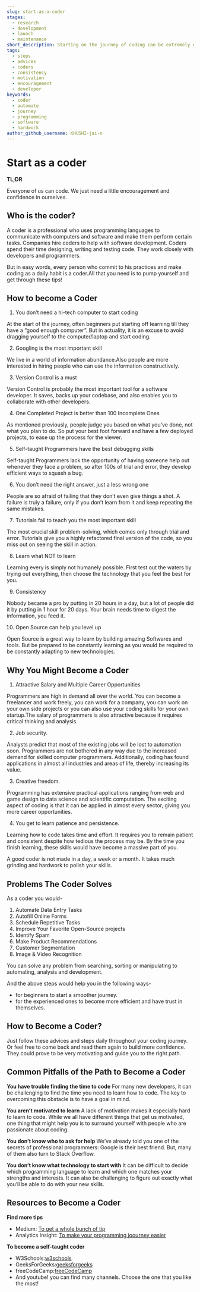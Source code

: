 ```yaml
---
slug: start-as-a-coder
stages:
  - research
  - development
  - launch
  - maintenance
short_description: Starting on the journey of coding can be extremely overwhelming. But consistent efforts and determination will surely help you out in this journey.
tags:
  - steps
  - advices
  - coders
  - consistency
  - motivation
  - encouragement
  - developer
keywords:
  - coder
  - automate
  - journey
  - programming
  - software
  - hardwork
author_github_username: KHUSHI-jai-n
---
```


# Start as a coder

**TL;DR**

Everyone of us can code. We just need a little encouragement and confidence in ourselves.

## Who is the coder?

A coder is a professional who uses programming languages to communicate with computers and software and make them perform certain tasks. 
Companies hire coders to help with software development. Coders spend their time designing, writing and testing code. They work closely with developers and programmers. 

But in easy words, every person who commit to his practices and make coding as a daily habit is a coder.All that you need is to pump yourself and get through these tips!

## How to become a Coder

1. You don’t need a hi-tech computer to start coding

At the start of the journey, often beginners put starting off learning till they have a “good enough computer”. But in actuality, it is an excuse to avoid dragging yourself to the computer/laptop and start coding.

2. Googling is the most important skill

We live in a world of information abundance.Also people are more interested in hiring people who can use the information constructively.

3. Version Control is a must

Version Control is probably the most important tool for a software developer. It saves, backs up your codebase, and also enables you to collaborate with other developers.

4. One Completed Project is better than 100 Incomplete Ones

As mentioned previously, people judge you based on what you’ve done, not what you plan to do. So put your best foot forward and have a few deployed projects, to ease up the process for the viewer.

5. Self-taught Programmers have the best debugging skills

Self-taught Programmers lack the opportunity of having someone help out whenever they face a problem, so after 100s of trial and error, they develop efficient ways to squash a bug.

6. You don’t need the right answer, just a less wrong one

People are so afraid of failing that they don’t even give things a shot. A failure is truly a failure, only if you don’t learn from it and keep repeating the same mistakes.

7. Tutorials fail to teach you the most important skill

The most crucial skill problem-solving, which comes only through trial and error. Tutorials give you a highly refactored final version of the code, so you miss out on seeing the skill in action.

8. Learn what NOT to learn

Learning every is simply not humanely possible. First test out the waters by trying out everything, then choose the technology that you feel the best for you.

9. Consistency

Nobody became a pro by putting in 20 hours in a day, but a lot of people did it by putting in 1 hour for 20 days. Your brain needs time to digest the information, you feed it.

10. Open Source can help you level up

Open Source is a great way to learn by building amazing Softwares and tools. But be prepared to be constantly learning as you would be required to be constantly adapting to new technologies. 

## Why You Might Become a Coder

1. Attractive Salary and Multiple Career Opportunities

Programmers are high in demand all over the world. You can become a freelancer and work freely, you can work for a company, you can work on your own side projects or you can also use your coding skills for your own startup.The salary of programmers is also attractive because it requires critical thinking and analysis.

2. Job security.

Analysts predict that most of the existing jobs will be lost to automation soon. Programmers are not bothered in any way due to the increased demand for skilled computer programmers. Additionally, coding has found applications in almost all industries and areas of life, thereby increasing its value.

3. Creative freedom.

Programming has extensive practical applications ranging from web and game design to data science and scientific computation. The exciting aspect of coding is that it can be applied in almost every sector, giving you more career opportunities. 

4. You get to learn patience and persistence.

Learning how to code takes time and effort. It requires you to remain patient and consistent despite how tedious the process may be. By the time you finish learning, these skills would have become a massive part of you.


A good coder is not made in a day, a week or a month.
It takes much grinding and hardwork to polish your skills.

## Problems The Coder Solves

As a coder you would-

1. Automate Data Entry Tasks
2. Autofill Online Forms
3. Schedule Repetitive Tasks
4. Improve Your Favorite Open-Source projects
5. Identify Spam
6. Make Product Recommendations 
7. Customer Segmentation 
8. Image & Video Recognition 

You can solve any problem from searching, sorting or manipulating to automating, analysis and development.

And the above steps would help you in the following ways-
- for beginners to start a smoother journey.
- for the experienced ones to become more efficient and have trust in themselves.

## How to Become a Coder?

Just follow these advices and steps daily throughout your coding journey.
Or feel free to come back and read them again to build more confidence.
They could prove to be very motivating and guide you to the right path.

## Common Pitfalls of the Path to Become a Coder

**You have trouble finding the time to code**
For many new developers, it can be challenging to find the time you need to learn how to code. The key to overcoming this obstacle is to have a goal in mind. 

**You aren’t motivated to learn**
A lack of motivation makes it especially hard to learn to code. While we all have different things that get us motivated, one thing that might help you is to surround yourself with people who are passionate about coding.

**You don’t know who to ask for help**
We’ve already told you one of the secrets of professional programmers: Google is their best friend. But, many of them also turn to Stack Overflow.

**You don’t know what technology to start with**
It can be difficult to decide which programming language to learn and which one matches your strengths and interests. It can also be challenging to figure out exactly what you’ll be able to do with your new skills.

## Resources to Become a Coder

**Find more tips**

- Medium: [To get a whole bunch of tip](https://medium.com/@tapajyoti-bose/25-tips-i-wish-i-knew-before-i-started-to-code-2c6c1af20b71)
- Analytics Insight: [To make your programming joourney easier](https://www.analyticsinsight.net/top-10-secret-coding-tips-to-make-your-programming-journey-easier/)

**To become a self-taught coder**

- W3Schools:[w3schools](https://www.w3schools.com/)
- GeeksForGeeks:[geeksforgeeks](https://www.geeksforgeeks.org/)
- freeCodeCamp:[freeCodeCamp](https://www.freecodecamp.org/)
- And youtube! you can find many channels. Choose the one that you like the most!